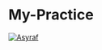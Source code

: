 # My-Practice

[![Asyraf](https://raw.githubusercontent.com/J2TEAM/J2TEAM/main/dino.gif)](https://asyrafff.com/)
